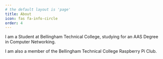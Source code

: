 ```yaml
---
# the default layout is 'page'
title: About
icon: fas fa-info-circle
order: 4
---
```


I am a Student at Bellingham Technical College, studying for an AAS Degree in Computer Networking.

I am also a member of the Bellingham Technical College Raspberry Pi Club.

